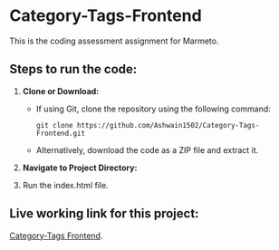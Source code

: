 # Category-Tags-Frontend

This is the coding assessment assignment for Marmeto.

## Steps to run the code: 

1. **Clone or Download:**
   - If using Git, clone the repository using the following command:
     ```
     git clone https://github.com/Ashwain1502/Category-Tags-Frontend.git
     ```
   - Alternatively, download the code as a ZIP file and extract it.
  
2. **Navigate to Project Directory:**
3. Run the index.html file.

## Live working link for this project: 

[Category-Tags Frontend](https://category-frontend.netlify.app/).

